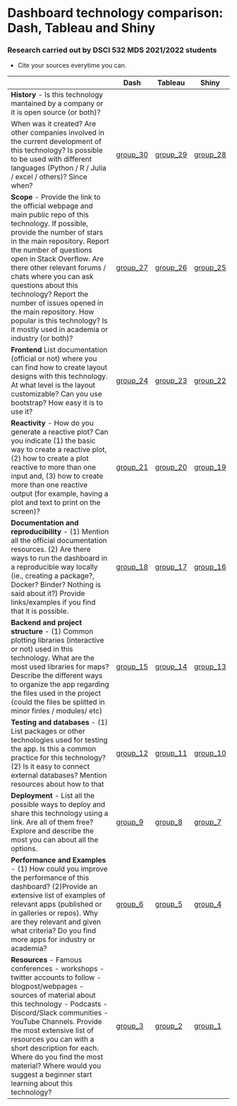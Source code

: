 # Dashboard technology comparison: Dash, Tableau and Shiny
### Research carried out by DSCI 532 MDS 2021/2022 students 

* Cite your sources everytime you can.

|     | Dash | Tableau | Shiny |
| --- | ---- | ------- | ----- |
| **History** - Is this technology mantained by a company or it is open source (or both)?  
 When was it created?  Are other companies involved in the current development of this technology? Is possible to be used with different languages (Python / R / Julia / excel / others)? Since when?| [group_30](group_30.html)     |  [group_29](group_29.html)        |  [group_28](group_28.html)      |
| **Scope** -  Provide the link to the official webpage and main public repo of this technology. If possible, provide the number of stars in the main repository. Report the number of questions open in Stack Overflow. Are there other relevant forums / chats where you can ask questions about this technology? Report the number of issues opened in the main repository. How popular is this technology? Is it mostly used in academia or industry (or both)?  | [group_27](group_27.html)     | [group_26](group_26.html)        |  [group_25](group_25.html)     |
| **Frontend**  List documentation (official or not) where you can find how to create layout designs with this technology. At what level is the layout customizable? Can you use bootstrap? How easy it is to use it?  | [group_24](group_24.html) | [group_23](group_23.html) | [group_22](group_22.html) |
| **Reactivity** - How do you generate a reactive plot? Can you indicate (1) the basic way to create a reactive plot, (2) how to create a plot reactive to more than one input and, (3) how to create more than one reactive output (for example, having a plot and text to print on the screen)?   |  [group_21](group_21.html)       |  [group_20](group_20.html)     |[group_19](group_19.html)
|  **Documentation and reproducibility** - (1) Mention all the official documentation resources. (2) Are there ways to run the dashboard in a reproducible way locally (ie., creating a package?, Docker? Binder? Nothing is said about it?) Provide links/examples if you find that it is possible.   |  [group_18](group_18.html)    |   [group_17](group_17.html)      |  [group_16](group_16.html)     |
| **Backend and project structure** - (1) Common plotting libraries (interactive or not) used in this technology. What are the most used libraries for maps? Describe the different ways to organize the app regarding the files used in the project (could the files be splitted in minor finles / modules/ etc)  |  [group_15](group_15.html)     | [group_14](group_14.html)         |  [group_13](group_13.html)      |
| **Testing and databases** - (1) List packages or other technologies used for testing the app. Is this a common practice for this technology? (2) Is it easy to connect external databases? Mention resources about how to that | [group_12](group_12.html)     | [group_11](group_11.html)        | [group_10](group_10.html)      |
| **Deployment** - List all the possible ways to deploy and share this technology using a link. Are all of them free? Explore and describe the most you can about all the options.  | [group_9](group_9.html)     |  [group_8](group_8.html)       | [group_7](group_7.html)      |
| **Performance and Examples** - (1) How could you improve the performance of this dashboard?  (2)Provide an extensive list of examples of relevant apps (published or in galleries or repos). Why are they relevant and given what criteria? Do you find more apps for industry or academia?| [group_6](group_6.html)     |   [group_5](group_5.html)      |  [group_4](group_4.html)     |
| **Resources** - Famous conferences - workshops - twitter accounts to follow - blogpost/webpages - sources of material about this technology - Podcasts - Discord/Slack communities - YouTube Channels. Provide the most extensive list of resources you can with a short description for each. Where do you find the most material? Where would you suggest a beginner start learning about this technology? | [group_3](group_3.html)      |   [group_2](group_2.html)       |  [group_1](group_1.html)      |

